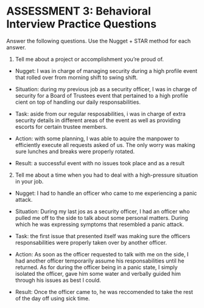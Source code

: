 # ASSESSMENT 3: Behavioral Interview Practice Questions

Answer the following questions. Use the Nugget + STAR method for each answer.

1. Tell me about a project or accomplishment you’re proud of.

- Nugget: I was in charge of managing security during a high profile event that rolled over from morning shift to swing shift.

- Situation: during my previous job as a security officer, I was in charge of security for a Board of Trustees event that pertained to a high profile cient on top of handling our daily responsabilities.

- Task: aside from our regular resposabilities, i was in charge of extra security details in different areas of the event as well as providing escorts for certain trustee members. 

- Action: with some planning, I was able to aquire the manpower to efficiently execute all requests asked of us. The only worry was making sure lunches and breaks were properly rotated.

- Result: a successful event with no issues took place and as a result 




2. Tell me about a time when you had to deal with a high-pressure situation in your job.

- Nugget: I had to handle an officer who came to me experiencing a panic attack.

- Situation: During my last jos as a security officer, I had an officer who pulled me off to the side to talk about some personal matters. During which he was expressing symptoms that resembled a panic attack.

- Task: the first issue that presented itself was making sure the officers responsabilities were properly taken over by another officer.

- Action: As soon as the officer requested to talk with me on the side, I had another officer temporarily assume his responsabilities until he returned. As for during the officer being in a panic state, I simply isolated the officer, gave him some water and verbally guided him through his issues as best I could. 

- Result: Once the officer came to, he was reccomended to take the rest of the day off using sick time.     